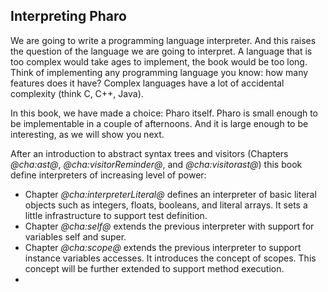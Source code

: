 ## Interpreting Pharo

We are going to write a programming language interpreter. And this raises the question of the language we are going to interpret.
A language that is too complex would take ages to implement, the book would be too long.
Think of implementing any programming language you know: how many features does it have?
Complex languages have a lot of accidental complexity (think C, C++, Java).

In this book, we have made a choice: Pharo itself. 
Pharo is small enough to be implementable in a couple of afternoons.
And it is large enough to be interesting, as we will show you next.

After an introduction to abstract syntax trees and visitors (Chapters *@cha:ast@*, *@cha:visitorReminder@*, and *@cha:visitorast@*) this book 
define interpreters of increasing level of power:

- Chapter *@cha:interpreterLiteral@* defines an interpreter of basic literal objects such as integers, floats, booleans, and literal arrays. It sets a little infrastructure to support test definition.
- Chapter *@cha:self@* extends the previous interpreter with support for variables self and super.
- Chapter *@cha:scope@* extends the previous interpreter to support instance variables accesses. It introduces the concept of scopes. This concept will be further extended to support method execution. 
-

